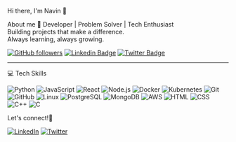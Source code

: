 Hi there, I'm Navin 👋

About me 🚀
Developer | Problem Solver | Tech Enthusiast  
Building projects that make a difference.  
Always learning, always growing.


[![GitHub followers](https://img.shields.io/github/followers/yourusername?label=Follow&style=social)](https://github.com/NavinJaganathan)
[![Linkedin Badge](https://img.shields.io/badge/-LinkedIn-blue?style=flat-square&logo=Linkedin&logoColor=white&link=https://www.linkedin.com/in/yourlinkedin)](https://www.linkedin.com/in/yourlinkedin)
[![Twitter Badge](https://img.shields.io/badge/-@yourtwitter-1ca0f1?style=flat-square&logo=twitter&logoColor=white&link=https://twitter.com/yourtwitter)](https://twitter.com/yourtwitter)

---
💻 Tech Skills

![Python](https://img.shields.io/badge/Python-3776AB?style=for-the-badge&logo=python&logoColor=white)
![JavaScript](https://img.shields.io/badge/JavaScript-F7DF1E?style=for-the-badge&logo=javascript&logoColor=black)
![React](https://img.shields.io/badge/React-20232A?style=for-the-badge&logo=react&logoColor=61DAFB)
![Node.js](https://img.shields.io/badge/Node.js-339933?style=for-the-badge&logo=node.js&logoColor=white)
![Docker](https://img.shields.io/badge/Docker-2496ED?style=for-the-badge&logo=docker&logoColor=white)
![Kubernetes](https://img.shields.io/badge/Kubernetes-326CE5?style=for-the-badge&logo=kubernetes&logoColor=white)
![Git](https://img.shields.io/badge/Git-F05032?style=for-the-badge&logo=git&logoColor=white)
![GitHub](https://img.shields.io/badge/GitHub-181717?style=for-the-badge&logo=github&logoColor=white)
![Linux](https://img.shields.io/badge/Linux-FCC624?style=for-the-badge&logo=linux&logoColor=black)
![PostgreSQL](https://img.shields.io/badge/PostgreSQL-4169E1?style=for-the-badge&logo=postgresql&logoColor=white)
![MongoDB](https://img.shields.io/badge/MongoDB-47A248?style=for-the-badge&logo=mongodb&logoColor=white)
![AWS](https://img.shields.io/badge/AWS-232F3E?style=for-the-badge&logo=amazon-aws&logoColor=white)
![HTML](https://img.shields.io/badge/HTML-E34F26?style=for-the-badge&logo=html5&logoColor=white)
![CSS](https://img.shields.io/badge/CSS-1572B6?style=for-the-badge&logo=css3&logoColor=white)
![C++](https://img.shields.io/badge/C++-00599C?style=for-the-badge&logo=c%2B%2B&logoColor=white)
![C](https://img.shields.io/badge/C-555555?style=for-the-badge&logo=c&logoColor=white)

Let's connect!💫

[![LinkedIn](https://img.shields.io/badge/LinkedIn-0077B5?style=flat&logo=linkedin&logoColor=white)](https://linkedin.com/in/yourlinkedin) 
[![Twitter](https://img.shields.io/badge/Twitter-1DA1F2?style=flat&logo=twitter&logoColor=white)](https://twitter.com/yourtwitter)
